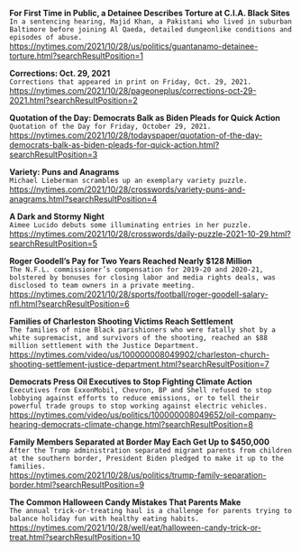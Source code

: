 **For First Time in Public, a Detainee Describes Torture at C.I.A. Black Sites**\
`In a sentencing hearing, Majid Khan, a Pakistani who lived in suburban Baltimore before joining Al Qaeda, detailed dungeonlike conditions and episodes of abuse.`\
https://nytimes.com/2021/10/28/us/politics/guantanamo-detainee-torture.html?searchResultPosition=1

**Corrections: Oct. 29, 2021**\
`Corrections that appeared in print on Friday, Oct. 29, 2021.`\
https://nytimes.com/2021/10/28/pageoneplus/corrections-oct-29-2021.html?searchResultPosition=2

**Quotation of the Day: Democrats Balk as Biden Pleads for Quick Action**\
`Quotation of the Day for Friday, October 29, 2021.`\
https://nytimes.com/2021/10/28/todayspaper/quotation-of-the-day-democrats-balk-as-biden-pleads-for-quick-action.html?searchResultPosition=3

**Variety: Puns and Anagrams**\
`Michael Lieberman scrambles up an exemplary variety puzzle.`\
https://nytimes.com/2021/10/28/crosswords/variety-puns-and-anagrams.html?searchResultPosition=4

**A Dark and Stormy Night**\
`Aimee Lucido debuts some illuminating entries in her puzzle.`\
https://nytimes.com/2021/10/28/crosswords/daily-puzzle-2021-10-29.html?searchResultPosition=5

**Roger Goodell’s Pay for Two Years Reached Nearly $128 Million**\
`The N.F.L. commissioner’s compensation for 2019-20 and 2020-21, bolstered by bonuses for closing labor and media rights deals, was disclosed to team owners in a private meeting.`\
https://nytimes.com/2021/10/28/sports/football/roger-goodell-salary-nfl.html?searchResultPosition=6

**Families of Charleston Shooting Victims Reach Settlement**\
`The families of nine Black parishioners who were fatally shot by a white supremacist, and survivors of the shooting, reached an $88 million settlement with the Justice Department.`\
https://nytimes.com/video/us/100000008049902/charleston-church-shooting-settlement-justice-department.html?searchResultPosition=7

**Democrats Press Oil Executives to Stop Fighting Climate Action**\
`Executives from ExxonMobil, Chevron, BP and Shell refused to stop lobbying against efforts to reduce emissions, or to tell their powerful trade groups to stop working against electric vehicles.`\
https://nytimes.com/video/us/politics/100000008049652/oil-company-hearing-democrats-climate-change.html?searchResultPosition=8

**Family Members Separated at Border May Each Get Up to $450,000**\
`After the Trump administration separated migrant parents from children at the southern border, President Biden pledged to make it up to the families.`\
https://nytimes.com/2021/10/28/us/politics/trump-family-separation-border.html?searchResultPosition=9

**The Common Halloween Candy Mistakes That Parents Make**\
`The annual trick-or-treating haul is a challenge for parents trying to balance holiday fun with healthy eating habits.`\
https://nytimes.com/2021/10/28/well/eat/halloween-candy-trick-or-treat.html?searchResultPosition=10

